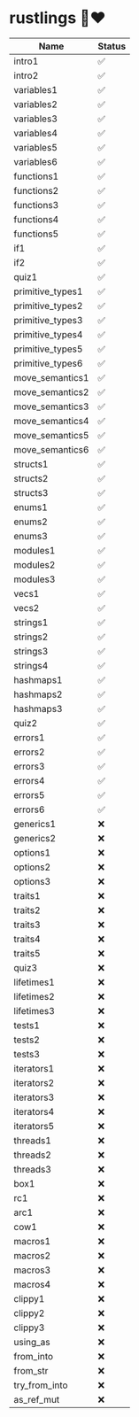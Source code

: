 # rustlings 🦀❤️

<!-- rustlings progress table -->
<!-- RUST PROGRESS START -->
| Name | Status |
|---|---|
| intro1 | :white_check_mark: |
| intro2 | :white_check_mark: |
| variables1 | :white_check_mark: |
| variables2 | :white_check_mark: |
| variables3 | :white_check_mark: |
| variables4 | :white_check_mark: |
| variables5 | :white_check_mark: |
| variables6 | :white_check_mark: |
| functions1 | :white_check_mark: |
| functions2 | :white_check_mark: |
| functions3 | :white_check_mark: |
| functions4 | :white_check_mark: |
| functions5 | :white_check_mark: |
| if1 | :white_check_mark: |
| if2 | :white_check_mark: |
| quiz1 | :white_check_mark: |
| primitive_types1 | :white_check_mark: |
| primitive_types2 | :white_check_mark: |
| primitive_types3 | :white_check_mark: |
| primitive_types4 | :white_check_mark: |
| primitive_types5 | :white_check_mark: |
| primitive_types6 | :white_check_mark: |
| move_semantics1 | :white_check_mark: |
| move_semantics2 | :white_check_mark: |
| move_semantics3 | :white_check_mark: |
| move_semantics4 | :white_check_mark: |
| move_semantics5 | :white_check_mark: |
| move_semantics6 | :white_check_mark: |
| structs1 | :white_check_mark: |
| structs2 | :white_check_mark: |
| structs3 | :white_check_mark: |
| enums1 | :white_check_mark: |
| enums2 | :white_check_mark: |
| enums3 | :white_check_mark: |
| modules1 | :white_check_mark: |
| modules2 | :white_check_mark: |
| modules3 | :white_check_mark: |
| vecs1 | :white_check_mark: |
| vecs2 | :white_check_mark: |
| strings1 | :white_check_mark: |
| strings2 | :white_check_mark: |
| strings3 | :white_check_mark: |
| strings4 | :white_check_mark: |
| hashmaps1 | :white_check_mark: |
| hashmaps2 | :white_check_mark: |
| hashmaps3 | :white_check_mark: |
| quiz2 | :white_check_mark: |
| errors1 | :white_check_mark: |
| errors2 | :white_check_mark: |
| errors3 | :white_check_mark: |
| errors4 | :white_check_mark: |
| errors5 | :white_check_mark: |
| errors6 | :white_check_mark: |
| generics1 | :x: |
| generics2 | :x: |
| options1 | :x: |
| options2 | :x: |
| options3 | :x: |
| traits1 | :x: |
| traits2 | :x: |
| traits3 | :x: |
| traits4 | :x: |
| traits5 | :x: |
| quiz3 | :x: |
| lifetimes1 | :x: |
| lifetimes2 | :x: |
| lifetimes3 | :x: |
| tests1 | :x: |
| tests2 | :x: |
| tests3 | :x: |
| iterators1 | :x: |
| iterators2 | :x: |
| iterators3 | :x: |
| iterators4 | :x: |
| iterators5 | :x: |
| threads1 | :x: |
| threads2 | :x: |
| threads3 | :x: |
| box1 | :x: |
| rc1 | :x: |
| arc1 | :x: |
| cow1 | :x: |
| macros1 | :x: |
| macros2 | :x: |
| macros3 | :x: |
| macros4 | :x: |
| clippy1 | :x: |
| clippy2 | :x: |
| clippy3 | :x: |
| using_as | :x: |
| from_into | :x: |
| from_str | :x: |
| try_from_into | :x: |
| as_ref_mut | :x: |
<!-- RUST PROGRESS END -->
